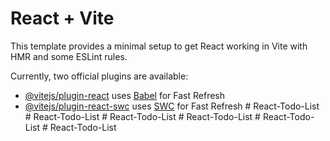 # React + Vite

This template provides a minimal setup to get React working in Vite with HMR and some ESLint rules.

Currently, two official plugins are available:

- [@vitejs/plugin-react](https://github.com/vitejs/vite-plugin-react/blob/main/packages/plugin-react/README.md) uses [Babel](https://babeljs.io/) for Fast Refresh
- [@vitejs/plugin-react-swc](https://github.com/vitejs/vite-plugin-react-swc) uses [SWC](https://swc.rs/) for Fast Refresh
#   R e a c t - T o d o - L i s t  
 #   R e a c t - T o d o - L i s t  
 #   R e a c t - T o d o - L i s t  
 #   R e a c t - T o d o - L i s t  
 #   R e a c t - T o d o - L i s t  
 #   R e a c t - T o d o - L i s t  
 